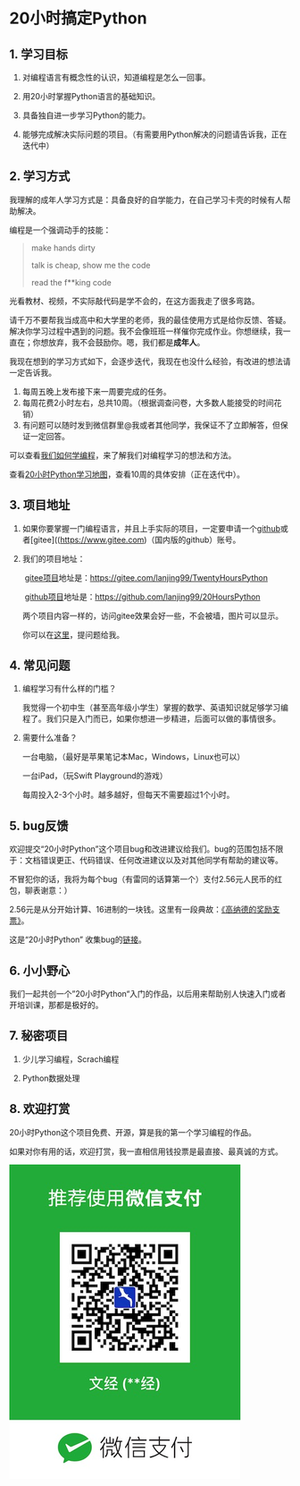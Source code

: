 # 20小时搞定Python
## 1. 学习目标

1. 对编程语言有概念性的认识，知道编程是怎么一回事。

2. 用20小时掌握Python语言的基础知识。

3. 具备独自进一步学习Python的能力。

4. 能够完成解决实际问题的项目。（有需要用Python解决的问题请告诉我，正在迭代中）



## 2. 学习方式

我理解的成年人学习方式是：具备良好的自学能力，在自己学习卡壳的时候有人帮助解决。

编程是一个强调动手的技能：

> make hands dirty
>
>  talk is cheap, show me the code
>
> read the f**king code

光看教材、视频，不实际敲代码是学不会的，在这方面我走了很多弯路。

请千万不要帮我当成高中和大学里的老师，我的最佳使用方式是给你反馈、答疑。解决你学习过程中遇到的问题。我不会像班班一样催你完成作业。你想继续，我一直在；你想放弃，我不会鼓励你。嗯，我们都是**成年人**。

我现在想到的学习方式如下，会逐步迭代，我现在也没什么经验，有改进的想法请一定告诉我。

1. 每周五晚上发布接下来一周要完成的任务。
2. 每周花费2小时左右，总共10周。（根据调查问卷，大多数人能接受的时间花销）
3. 有问题可以随时发到微信群里@我或者其他同学，我保证不了立即解答，但保证一定回答。

可以查看[我们如何学编程](https://gitee.com/lanjing99/TwentyHoursPython/blob/master/how_we_learn_programming.md)，来了解我们对编程学习的想法和方法。

查看[20小时Python学习地图](https://gitee.com/lanjing99/TwentyHoursPython/blob/master/20_Hours_Python_Map.md)，查看10周的具体安排（正在迭代中）。

## 3. 项目地址

1. 如果你要掌握一门编程语言，并且上手实际的项目，一定要申请一个[github](https://www.github.com)或者[gitee]((https://www.gitee.com)（国内版的github）账号。

2. 我们的项目地址：

   ​	[gitee项目](https://gitee.com/lanjing99/TwentyHoursPython)地址是：https://gitee.com/lanjing99/TwentyHoursPython

   ​	[github项目](https://github.com/lanjing99/20HoursPython)地址是：https://github.com/lanjing99/20HoursPython

   ​	两个项目内容一样的，访问gitee效果会好一些，不会被墙，图片可以显示。

   你可以在[这里](https://gitee.com/lanjing99/TwentyHoursPython/issues/I1UBYH)，提问题给我。

   

## 4. 常见问题

1. 编程学习有什么样的门槛？

   我觉得一个初中生（甚至高年级小学生）掌握的数学、英语知识就足够学习编程了。我们只是入门而已，如果你想进一步精进，后面可以做的事情很多。

2. 需要什么准备？

   一台电脑，（最好是苹果笔记本Mac，Windows，Linux也可以）

   一台iPad，（玩Swift Playground的游戏）

   每周投入2-3个小时。越多越好，但每天不需要超过1个小时。



## 5. bug反馈

欢迎提交“20小时Python”这个项目bug和改进建议给我们。bug的范围包括不限于：文档错误更正、代码错误、任何改进建议以及对其他同学有帮助的建议等。

不冒犯你的话，我将为每个bug（有雷同的话算第一个）支付2.56元人民币的红包，聊表谢意：）

2.56元是从分开始计算、16进制的一块钱。这里有一段典故：[《高纳德的奖励支票》](http://www.global-sci.org/v1/mc/issues/4/no3/freepdf/91s.pdf)。

这是“20小时Python” 收集bug的[链接](https://github.com/lanjing99/20HoursPython/issues/2)。



## 6. 小小野心

我们一起共创一个”20小时Python“入门的作品，以后用来帮助别人快速入门或者开培训课，那都是极好的。



## 7. 秘密项目

1. 少儿学习编程，Scrach编程

2. Python数据处理

   

## 8. 欢迎打赏

20小时Python这个项目免费、开源，算是我的第一个学习编程的作品。

如果对你有用的话，欢迎打赏，我一直相信用钱投票是最直接、最真诚的方式。

![微信打赏二维码](./images/readme/wechat_reward.jpg)
